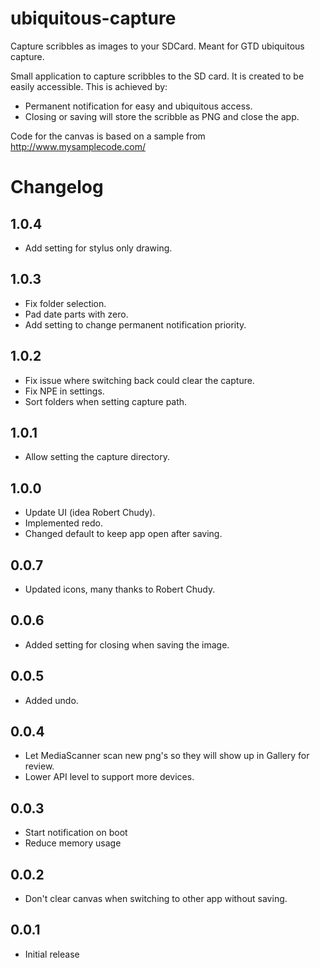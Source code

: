 ubiquitous-capture
==================

Capture scribbles as images to your SDCard. Meant for GTD ubiquitous capture.

Small application to capture scribbles to the SD card. It is created to be easily accessible. This is achieved by:

* Permanent notification for easy and ubiquitous access.
* Closing or saving will store the scribble as PNG and close the app.

Code for the canvas is based on a sample from http://www.mysamplecode.com/

Changelog
=========

1.0.4
-----

* Add setting for stylus only drawing.

1.0.3
-----

* Fix folder selection.
* Pad date parts with zero. 
* Add setting to change permanent notification priority.

1.0.2
-----

* Fix issue where switching back could clear the capture.
* Fix NPE in settings.
* Sort folders when setting capture path.

1.0.1
-----

* Allow setting the capture directory.

1.0.0
-----

* Update UI (idea Robert Chudy).
* Implemented redo.
* Changed default to keep app open after saving.

0.0.7
-----

* Updated icons, many thanks to Robert Chudy.

0.0.6
-----

* Added setting for closing when saving the image.

0.0.5
-----

* Added undo.

0.0.4
-----

* Let MediaScanner scan new png's so they will show up in Gallery for review.
* Lower API level to support more devices.

0.0.3
-----

* Start notification on boot
* Reduce memory usage

0.0.2
-----

* Don't clear canvas when switching to other app without saving.

0.0.1
-----

* Initial release
